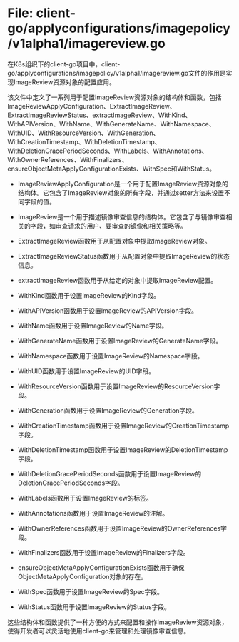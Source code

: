 # File: client-go/applyconfigurations/imagepolicy/v1alpha1/imagereview.go

在K8s组织下的client-go项目中，client-go/applyconfigurations/imagepolicy/v1alpha1/imagereview.go文件的作用是实现ImageReview资源对象的配置应用。

该文件中定义了一系列用于配置ImageReview资源对象的结构体和函数，包括ImageReviewApplyConfiguration、ExtractImageReview、ExtractImageReviewStatus、extractImageReview、WithKind、WithAPIVersion、WithName、WithGenerateName、WithNamespace、WithUID、WithResourceVersion、WithGeneration、WithCreationTimestamp、WithDeletionTimestamp、WithDeletionGracePeriodSeconds、WithLabels、WithAnnotations、WithOwnerReferences、WithFinalizers、ensureObjectMetaApplyConfigurationExists、WithSpec和WithStatus。

- ImageReviewApplyConfiguration是一个用于配置ImageReview资源对象的结构体。它包含了ImageReview对象的所有字段，并通过setter方法来设置不同字段的值。

- ImageReview是一个用于描述镜像审查信息的结构体。它包含了与镜像审查相关的字段，如审查请求的用户、要审查的镜像和相关策略等。

- ExtractImageReview函数用于从配置对象中提取ImageReview对象。

- ExtractImageReviewStatus函数用于从配置对象中提取ImageReview的状态信息。

- extractImageReview函数用于从给定的对象中提取ImageReview配置。

- WithKind函数用于设置ImageReview的Kind字段。

- WithAPIVersion函数用于设置ImageReview的APIVersion字段。

- WithName函数用于设置ImageReview的Name字段。

- WithGenerateName函数用于设置ImageReview的GenerateName字段。

- WithNamespace函数用于设置ImageReview的Namespace字段。

- WithUID函数用于设置ImageReview的UID字段。

- WithResourceVersion函数用于设置ImageReview的ResourceVersion字段。

- WithGeneration函数用于设置ImageReview的Generation字段。

- WithCreationTimestamp函数用于设置ImageReview的CreationTimestamp字段。

- WithDeletionTimestamp函数用于设置ImageReview的DeletionTimestamp字段。

- WithDeletionGracePeriodSeconds函数用于设置ImageReview的DeletionGracePeriodSeconds字段。

- WithLabels函数用于设置ImageReview的标签。

- WithAnnotations函数用于设置ImageReview的注解。

- WithOwnerReferences函数用于设置ImageReview的OwnerReferences字段。

- WithFinalizers函数用于设置ImageReview的Finalizers字段。

- ensureObjectMetaApplyConfigurationExists函数用于确保ObjectMetaApplyConfiguration对象的存在。

- WithSpec函数用于设置ImageReview的Spec字段。

- WithStatus函数用于设置ImageReview的Status字段。

这些结构体和函数提供了一种方便的方式来配置和操作ImageReview资源对象，使得开发者可以灵活地使用client-go来管理和处理镜像审查信息。

